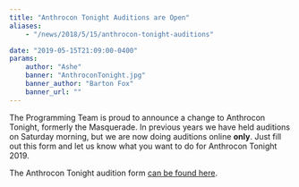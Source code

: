 ```yaml
---
title: "Anthrocon Tonight Auditions are Open"
aliases:
    - "/news/2018/5/15/anthrocon-tonight-auditions"

date: "2019-05-15T21:09:00-0400"
params:
    author: "Ashe"
    banner: "AnthroconTonight.jpg"
    banner_author: "Barton Fox"
    banner_url: ""
---
```


The Programming Team is proud to announce a change to Anthrocon Tonight, formerly the Masquerade. In previous years we have held auditions on Saturday morning, but we are now doing auditions online **only**. Just fill out this form and let us know what you want to do for Anthrocon Tonight 2019.

The Anthrocon Tonight audition form [can be found here](https://docs.google.com/forms/d/e/1FAIpQLSdlrwxQAqzXaOOaYoHP-3zbUtZrWdZFVTC8TzUlLkny1YCgwg/viewform).
